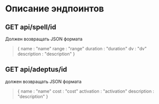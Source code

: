 # Описание эндпоинтов

## GET api/spell/id
Должен возвращать JSON формата
>{
>    name : "name"
>    range : "range"
>    duration : "duration"
>    dv : "dv"
>    description : "description"
>}

## GET api/adeptus/id
должен возвращать JSON формата 
>{
>    name : "name"
>    cost : "cost"
>    activation : "activation"
>    description : "description"
>}

